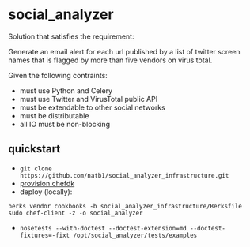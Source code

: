 # social_analyzer

Solution that satisfies the requirement:

Generate an email alert for each url published by a list of twitter screen
names that is flagged by more than five vendors on virus total.

Given the following contraints:
- must use Python and Celery
- must use Twitter and VirusTotal public API
- must be extendable to other social networks
- must be distributable
- all IO must be non-blocking

## quickstart
- `git clone https://github.com/natb1/social_analyzer_infrastructure.git`
- [provision chefdk](https://downloads.chef.io/chef-dk/)
- deploy (locally):
```
berks vendor cookbooks -b social_analyzer_infrastructure/Berksfile
sudo chef-client -z -o social_analyzer
```
- `nosetests --with-doctest --doctest-extension=md --doctest-fixtures=-fixt /opt/social_analyzer/tests/examples`
```
